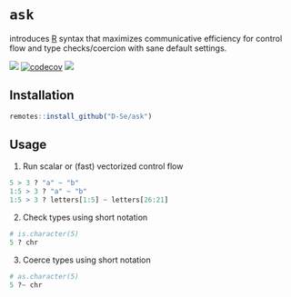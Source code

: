 # `ask`
introduces [R][] syntax that maximizes communicative efficiency for control flow and type checks/coercion with sane default settings.

[![](https://img.shields.io/badge/lifecycle-experimental-orange.svg)](https://lifecycle.r-lib.org/articles/stages.html#experimental)
[![codecov](https://codecov.io/gh/D-Se/ask/branch/main/graph/badge.svg?token=R667MDR4M4)](https://codecov.io/gh/D-Se/ask)
[![](https://img.shields.io/github/languages/code-size/D-Se/ask.svg)](https://github.com/D-Se/ask)

## Installation 

```r
remotes::install_github("D-Se/ask")
```

## Usage

1. Run scalar or (fast) vectorized control flow
```r
5 > 3 ? "a" ~ "b"
1:5 > 3 ? "a" ~ "b"
1:5 > 3 ? letters[1:5] ~ letters[26:21]
```

2. Check types using short notation
```r
# is.character(5)
5 ? chr
```

3. Coerce types using short notation
```r
# as.character(5)
5 ?~ chr
```

[R]: https://www.r-project.org/
